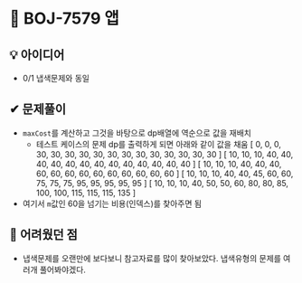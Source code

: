 # 🔎 BOJ-7579 앱
## 💡 아이디어
- 0/1 냅색문제와 동일
## ✔ 문제풀이
- `maxCost`를 계산하고 그것을 바탕으로 dp배열에 역순으로 값을 재배치
    - 테스트 케이스의 문제 dp를 출력하게 되면 아래와 같이 값을 채움
[
   0,  0,  0, 30, 30, 30,
  30, 30, 30, 30, 30, 30,
  30, 30, 30, 30
]
[
  10, 10, 10, 40, 40, 40,
  40, 40, 40, 40, 40, 40,
  40, 40, 40, 40
]
[
  10, 10, 10, 40, 40, 40,
  60, 60, 60, 60, 60, 60,
  60, 60, 60, 60
]
[
  10, 10, 10, 40, 40, 45,
  60, 60, 75, 75, 75, 95,
  95, 95, 95, 95
]
[
   10,  10,  10,  40,  50,  50,
   60,  80,  80,  85, 100, 100,
  115, 115, 115, 135
]
- 여기서 `m`값인 60을 넘기는 비용(인덱스)를 찾아주면 됨

## 🤕 어려웠던 점
- 냅색문제를 오랜만에 보다보니 참고자료를 많이 찾아보았다. 냅색유형의 문제를 여러개 풀어봐야겠다.